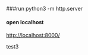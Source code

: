 ###run
	python3 -m http.server
	
#### open localhost

[http://localhost:8000/](http://localhost:8000/) 


test3
